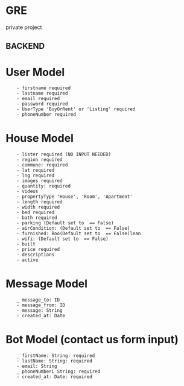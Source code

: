 # GRE
private project


## BACKEND

   # User Model
        - firstname required
        - lastname required
        - email required
        - password required
        - UserType 'BuyOrRent' or 'Listing' required
        - phoneNumber required
   # House Model
        - lister required (NO INPUT NEEDED)
        - region required
        - commune: required
        - lat required
        - lng required
        - images required
        - quantity: required
        - videos
        - propertyType 'House', 'Room', 'Apartment'
        - length required
        - width required
        - bed required
        - bath required
        - parking (Default set to  == False)
        - airCondition: (Default set to  == False)
        - furnished: Boo(Default set to  == False)lean
        - wifi: (Default set to  == False)
        - built 
        - price required
        - descriptions
        - active
# Message Model
        _ message_to: ID
        - message_from: ID
        - message: String
        - created_at: Date
# Bot Model (contact us form input)
        _ firstName: String: required
        - lastName: String: required
        - email: String
        _ phoneNumberL String: required
        - created_at: Date: required
